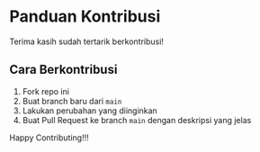 # Panduan Kontribusi

Terima kasih sudah tertarik berkontribusi!

## Cara Berkontribusi

1. Fork repo ini
2. Buat branch baru dari `main`
3. Lakukan perubahan yang diinginkan
4. Buat Pull Request ke branch `main` dengan deskripsi yang jelas

Happy Contributing!!!
